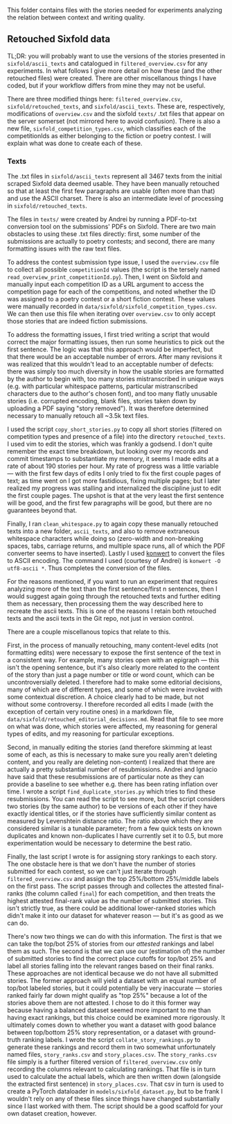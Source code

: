This folder contains files with the stories needed for experiments analyzing the relation between context and writing quality.

## Retouched Sixfold data
TL;DR: you will probably want to use the versions of the stories presented in `sixfold/ascii_texts` and catalogued in `filtered_overview.csv` for any experiments. In what follows I give more detail on how these (and the other retouched files) were created. There are other miscellanous things I have coded, but if your workflow differs from mine they may not be useful.

There are three modified things here: `filtered_overview.csv`, `sixfold/retouched_texts`, and `sixfold/ascii_texts`. These are, respectively, modifications of `overview.csv` and the sixfold `texts/` .txt files that appear on the server somerset (not mirrored here to avoid confusion). There is also a new file, `sixfold_competition_types.csv`, which classifies each of the competitionIds as either belonging to the fiction or poetry contest. I will explain what was done to create each of these.

### Texts
The .txt files in `sixfold/ascii_texts` represent all 3467 texts from the initial scraped Sixfold data deemed usable. They have been manually retouched so that at least the first few paragraphs are usable (often more than that) and use the ASCII charset. There is also an intermediate level of processing in `sixfold/retouched_texts`.

The files in `texts/` were created by Andrei by running a PDF-to-txt conversion tool on the submissions' PDFs on Sixfold. There are two main obstacles to using these .txt files directly: first, some number of the submissions are actually to poetry contests; and second, there are many formatting issues with the raw text files.

To address the contest submission type issue, I used the `overview.csv` file to collect all possible `competitionId` values (the script is the tersely named `read_overview_print_competitionId.py`). Then, I went on Sixfold and manually input each competition ID as a URL argument to access the competition page for each of the competitions, and noted whether the ID was assigned to a poetry contest or a short fiction contest. These values were manually recorded in `data/sixfold/sixfold_competition_types.csv`. We can then use this file when iterating over `overview.csv` to only accept those stories that are indeed fiction submissions.

To address the formatting issues, I first tried writing a script that would correct the major formatting issues, then run some heuristics to pick out the first sentence. The logic was that this approach would be imperfect, but that there would be an acceptable number of errors. After many revisions it was realized that this wouldn't lead to an acceptable number of defects: there was simply too much diversity in how the usable stories are formatted by the author to begin with, too many stories mistranscribed in unique ways (e.g. with particular whitespace patterns, particular mistranscribed characters due to the author's chosen font), and too many flatly unusable stories (i.e. corrupted encoding, blank files, stories taken down by uploading a PDF saying "story removed"). It was therefore determined necessary to manually retouch all ~3.5k text files.

I used the script `copy_short_stories.py` to copy all short stories (filtered on competition types and presence of a file) into the directory `retouched_texts`. I used vim to edit the stories, which was frankly a godsend. I don't quite remember the exact time breakdown, but looking over my records and commit timestamps to substantiate my memory, it seems I made edits at a rate of about 190 stories per hour. My rate of progress was a little variable — with the first few days of edits I only tried to fix the first couple pages of text; as time went on I got more fastidious, fixing multiple pages; but I later realized my progress was stalling and internalized the discipline just to edit the first couple pages. The upshot is that at the very least the first sentence will be good, and the first few paragraphs will be good, but there are no guarantees beyond that.

Finally, I ran `clean_whitespace.py` to again copy these manually retouched texts into a new folder, `ascii_texts`, and also to remove extraneous whitespace characters while doing so (zero-width and non-breaking spaces, tabs, carriage returns, and multiple space runs, all of which the PDF converter seems to have inserted). Lastly I used [konwert](https://github.com/taw/konwert/tree/master/konwert-1.8) to convert the files to ASCII encoding. The command I used (courtesy of Andrei) is `konwert -O utf8-ascii *`. Thus completes the conversion of the files.

For the reasons mentioned, if you want to run an experiment that requires analyzing more of the text than the first sentence/first n sentences, then I would suggest again going through the retouched texts and further editing them as necessary, then processing them the way described here to recreate the ascii texts. This is one of the reasons I retain both retouched texts and the ascii texts in the Git repo, not just in version control.

There are a couple miscellanous topics that relate to this.

First, in the process of manually retouching, many content-level edits (not formatting edits) were necessary to expose the first sentence of the text in a consistent way. For example, many stories open with an epigraph — this isn't the opening sentence, but it's also clearly more related to the content of the story than just a page number or title or word count, which can be uncontroversially deleted. I therefore had to make some editorial decisions, many of which are of different types, and some of which were invoked with some contextual discretion. A choice clearly had to be made, but not without some controversy. I therefore recorded all edits I made (with the exception of certain very routine ones) in a markdown file, `data/sixfold/retouched_editorial_decisions.md`. Read that file to see more on what was done, which stories were affected, my reasoning for general types of edits, and my reasoning for particular exceptions.

Second, in manually editing the stories (and therefore skimming at least some of each, as this is necessary to make sure you really aren't deleting content, and you really are deleting non-content) I realized that there are actually a pretty substantial number of resubmissions. Andrei and Ignacio have said that these resubmissions are of particular note as they can provide a baseline to see whether e.g. there has been rating inflation over time. I wrote a script `find_duplicate_stories.py` which tries to find these resubmissions. You can read the script to see more, but the script considers two stories (by the same author) to be versions of each other if they have exactly identical titles, or if the stories have sufficiently similar content as measured by Levenshtein distance ratio. The ratio above which they are considered similar is a tunable parameter; from a few quick tests on known duplicates and known non-duplicates I have currently set it to 0.5, but more experimentation would be necessary to determine the best ratio.

Finally, the last script I wrote is for assigning story rankings to each story. The one obstacle here is that we don't have the number of stories submitted for each contest, so we can't just iterate through `filtered_overview.csv` and assign the top 25%/bottom 25%/middle labels on the first pass. The script passes through and collectes the attested final-ranks (the column called `final`) for each competition, and then treats the highest attested final-rank value as the number of submitted stories. This isn't strictly true, as there could be additional lower-ranked stories which didn't make it into our dataset for whatever reason — but it's as good as we can do.

There's now two things we can do with this information. The first is that we can take the top/bot 25% of stories from our _attested_ rankings and label them as such. The second is that we can use our (estimation of) the number of submitted stories to find the correct place cutoffs for top/bot 25% and label all stories falling into the relevant ranges based on their final ranks. These approaches are not identical because we do not have all submitted stories. The former approach will yield a dataset with an equal number of top/bot labeled stories, but it could potentially be very inaccurate — stories ranked fairly far down might qualify as "top 25%" because a lot of the stories above them are not attested. I chose to do it this former way because having a balanced dataset seemed more important to me than having exact rankings, but this choice could be examined more rigorously. It ultimately comes down to whether you want a dataset with good balance between top/bottom 25% story representation, or a dataset with ground-truth ranking labels. I wrote the script `collate_story_rankings.py` to generate these rankings and record them in two somewhat unfortunately named files, `story_ranks.csv` and `story_places.csv`. The `story_ranks.csv` file simply is a further filtered version of `filtered_overview.csv` only recording the columns relevant to calculating rankings. That file is in turn used to calculate the actual labels, which are then written down (alongside the extracted first sentence) in `story_places.csv`. That csv in turn is used to create a PyTorch dataloader in `models/sixfold_dataset.py`, but to be frank I wouldn't rely on any of these files since things have changed substantially since I last worked with them. The script should be a good scaffold for your own dataset creation, however.
